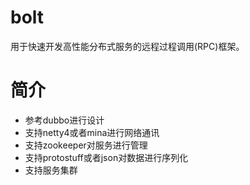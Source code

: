 # bolt
用于快速开发高性能分布式服务的远程过程调用(RPC)框架。

# 简介
* 参考dubbo进行设计
* 支持netty4或者mina进行网络通讯
* 支持zookeeper对服务进行管理
* 支持protostuff或者json对数据进行序列化
* 支持服务集群
